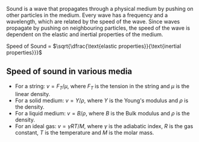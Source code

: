 Sound is a wave that propagates through a physical medium by pushing on other particles in the medium. Every wave has a frequency and a wavelength, which are related by the speed of the wave. Since waves propagate by pushing on neighbouring particles, the speed of the wave is dependent on the elastic and inertial properties of the medium.

Speed of Sound = $\sqrt{\dfrac{\text{elastic properties}}{\text{inertial properties}}}$
## Speed of sound in various media
- For a string: $v=F_T/\mu$, where $F_T$ is the tension in the string and $\mu$ is the linear density.  
- For a solid medium: $v=Y/\rho$, where $Y$ is the Young's modulus and $\rho$ is the density.
- For a liquid medium: $v=B/\rho$, where $B$ is the Bulk modulus and $\rho$ is the density.
- For an ideal gas: $v=\gamma RT/M$, where $\gamma$ is the adiabatic index, $R$ is the gas constant, $T$ is the temperature and $M$ is the molar mass.